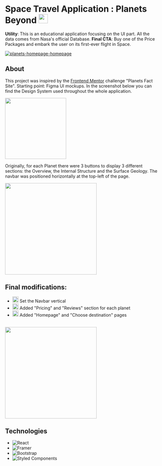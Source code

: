 # Space Travel Application : Planets Beyond <img src="https://user-images.githubusercontent.com/97735587/171253458-64192f7e-84bb-499b-a68e-6994f2ae4223.png" alt="rocket-emoji" width="30">

**Utility**: This is an educational application focusing on the UI part. All the data comes from Nasa's official Database. 
**Final CTA**: Buy one of the Price Packages and embark the user on its first-ever flight in Space. 

<a href="https://planets-beyond.vercel.app/" target="_blank"><img src="https://i.ibb.co/gVHsHQY/Screenshot-1.png" alt="planets-homepage-homepage"></a>


## About

This project was inspired by the <a href="https://www.frontendmentor.io/challenges/planets-fact-site-gazqN8w_f" target="_blank">Frontend Mentor</a> challenge "Planets Fact Site". Starting point: Figma UI mockups. In the screenshot below you can find the Design System used throughout the whole application.</br>

<img src="https://i.ibb.co/jZwCrMg/Screenshot-3.png" width="200">
</br>

Originally, for each Planet there were 3 buttons to display 3 different sections: the Overview, the Internal Structure and the Surface Geology. The navbar was positioned horizontally at the top-left of the page.</br>

<img src="https://i.ibb.co/G0rck9s/Screenshot-4.png" width="300">
</br>

## Final modifications:

* <img src="https://user-images.githubusercontent.com/97735587/171283238-0a659875-fb7e-44f5-9c46-6ba93f947f68.png" width="20"> Set the Navbar vertical
* <img src="https://user-images.githubusercontent.com/97735587/171283238-0a659875-fb7e-44f5-9c46-6ba93f947f68.png" width="20"> Added "Pricing" and "Reviews" section for each planet
* <img src="https://user-images.githubusercontent.com/97735587/171283238-0a659875-fb7e-44f5-9c46-6ba93f947f68.png" width="20"> Added "Homepage" and "Choose destination" pages
 </br>
<img src="https://i.ibb.co/HB4dGpr/Screenshot-5.png" width="300">

## Technologies
* ![React](https://img.shields.io/badge/react-%2320232a.svg?style=for-the-badge&logo=react&logoColor=%2361DAFB)
* ![Framer](https://img.shields.io/badge/Framer-black?style=for-the-badge&logo=framer&logoColor=blue)
* ![Bootstrap](https://img.shields.io/badge/bootstrap-%23563D7C.svg?style=for-the-badge&logo=bootstrap&logoColor=white)
* ![Styled Components](https://img.shields.io/badge/styled--components-DB7093?style=for-the-badge&logo=styled-components&logoColor=white)
